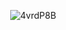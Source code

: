                      ![4vrdP8B](https://github.com/user-attachments/assets/cf059df0-6244-463e-baee-0c383cce9bca)

  
<!---
mulloily/mulloily is a ✨ special ✨ repository because its `README.md` (this file) appears on your GitHub profile.
You can click the Preview link to take a look at your changes.
--->
